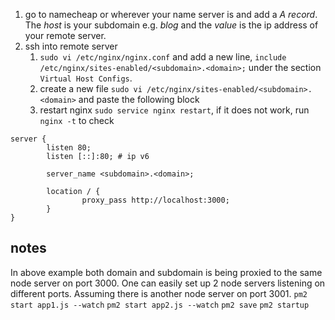1. go to namecheap or wherever your name server is and add a _A record_. The _host_ is your subdomain e.g. _blog_ and the _value_ is the ip address of your remote server.
2. ssh into remote server
	1. `sudo vi /etc/nginx/nginx.conf` and add a new line, `include /etc/nginx/sites-enabled/<subdomain>.<domain>;` under the section `Virtual Host Configs`.
	2. create a new file `sudo vi /etc/nginx/sites-enabled/<subdomain>.<domain>` and paste the following block
	3. restart nginx `sudo service nginx restart`, if it does not work, run `nginx -t` to check
```
server {
        listen 80;
        listen [::]:80; # ip v6

        server_name <subdomain>.<domain>;

        location / {
                proxy_pass http://localhost:3000;
        }
}
```

## notes
In above example both domain and subdomain is being proxied to the same node server on port 3000. 
One can easily set up 2 node servers listening on different ports.
Assuming there is another node server on port 3001.
`pm2 start app1.js --watch`
`pm2 start app2.js --watch`
`pm2 save`
`pm2 startup`